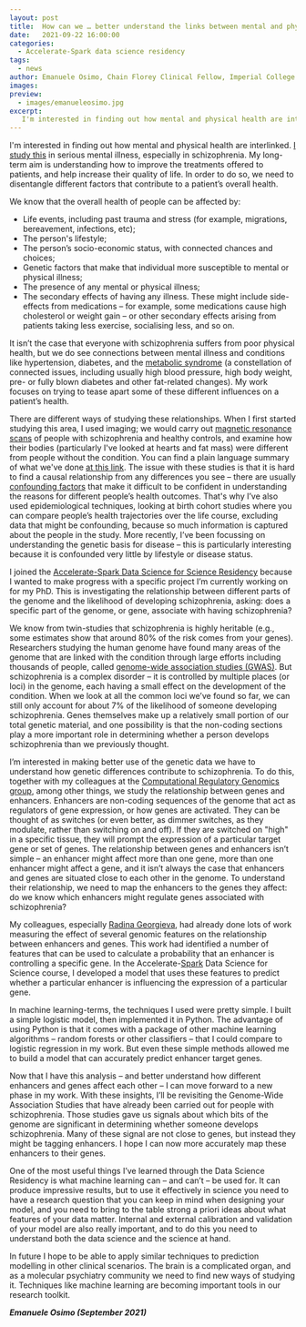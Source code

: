 ```yaml
---
layout: post
title:  How can we … better understand the links between mental and physical health with machine learning?
date:   2021-09-22 16:00:00
categories:
  - Accelerate-Spark data science residency
tags:
  - news
author: Emanuele Osimo, Chain Florey Clinical Fellow, Imperial College London, and Visiting Researcher, University of Cambridge
images:
preview:
  - images/emanueleosimo.jpg
excerpt:
   I'm interested in finding out how mental and physical health are interlinked. I study this in serious mental illness, especially in schizophrenia. My long-term aim is understanding how to improve the treatments offered to patients, and help increase their quality of life. In order to do so, we need to disentangle different factors that contribute to a patient’s overall health. Data science and machine learning can help us understand the complex links between mental illness, physical health, and the genetic basis for conditions like schizophrenia.
---
```


I'm interested in finding out how mental and physical health are interlinked. [I study this](https://www.imperial.ac.uk/people/e.osimo) in serious mental illness, especially in schizophrenia. My long-term aim is understanding how to improve the treatments offered to patients, and help increase their quality of life. In order to do so, we need to disentangle different factors that contribute to a patient’s overall health. 

We know that the overall health of people can be affected by:
* Life events, including past trauma and stress (for example, migrations, bereavement, infections, etc);
* The person's lifestyle;
* The person’s socio-economic status, with connected chances and choices;
* Genetic factors that make that individual more susceptible to mental or physical illness;
* The presence of any mental or physical illness;
* The secondary effects of having any illness. These might include side-effects from medications – for example, some medications cause high cholesterol or weight gain – or other secondary effects arising from patients taking less exercise, socialising less, and so on.

It isn’t the case that everyone with schizophrenia suffers from poor physical health, but we do see connections between mental illness and conditions like hypertension, diabetes, and the [metabolic syndrome](https://www.nhs.uk/conditions/metabolic-syndrome/) (a constellation of connected issues, including usually high blood pressure, high body weight, pre- or fully blown diabetes and other fat-related changes). My work focuses on trying to tease apart some of these different influences on a patient’s health.

There are different ways of studying these relationships. When I first started studying this area, I used imaging; we would carry out [magnetic resonance scans](https://www.nhs.uk/conditions/mri-scan/) of people with schizophrenia and healthy controls, and examine how their bodies (particularly I've looked at hearts and fat mass) were different from people without the condition. You can find a plain language summary of what we've done [at this link](https://www.cambridge.org/core/blog/2020/08/19/physically-healthy-people-with-schizophrenia-show-heart-changes-that-increase-the-risk-of-heart-disease/). The issue with these studies is that it is hard to find a causal relationship from any differences you see – there are usually [confounding factors](https://en.wikipedia.org/wiki/Confounding) that make it difficult to be confident in understanding the reasons for different people’s health outcomes. That's why I’ve also used epidemiological techniques, looking at birth cohort studies where you can compare people’s health trajectories over the life course, excluding data that might be confounding, because so much information is captured about the people in the study. More recently, I’ve been focussing on understanding the genetic basis for disease – this is particularly interesting because it is confounded very little by lifestyle or disease status. 

I joined the [Accelerate-Spark Data Science for Science Residency](https://www.cst.cam.ac.uk/news/free-data-science-training-course-cambridge-researchers) because I wanted to make progress with a specific project I’m currently working on for my PhD. This is investigating the relationship between different parts of the genome and the likelihood of developing schizophrenia, asking: does a specific part of the genome, or gene, associate with having schizophrenia? 

We know from twin-studies that schizophrenia is highly heritable (e.g., some estimates show that around 80% of the risk comes from your genes). Researchers studying the human genome have found many areas of the genome that are linked with the condition through large efforts including thousands of people, called [genome-wide association studies (GWAS)](https://en.wikipedia.org/wiki/Genome-wide_association_study). But schizophrenia is a complex disorder – it is controlled by multiple places (or loci) in the genome, each having a small effect on the development of the condition. When we look at all the common loci we’ve found so far, we can still only account for about 7% of the likelihood of someone developing schizophrenia. Genes themselves make up a relatively small portion of our total genetic material, and one possibility is that the non-coding sections play a more important role in determining whether a person develops schizophrenia than we previously thought.

I’m interested in making better use of the genetic data we have to understand how genetic differences contribute to schizophrenia. To do this, together with my colleagues at the [Computational Regulatory Genomics group](http://group.genereg.net/), among other things, we study the relationship between genes and enhancers. Enhancers are non-coding sequences of the genome that act as regulators of gene expression, or how genes are activated. They can be thought of as switches (or even better, as dimmer switches, as they modulate, rather than switching on and off). If they are switched on "high" in a specific tissue, they will prompt the expression of a particular target gene or set of genes. The relationship between genes and enhancers isn’t simple – an enhancer might affect more than one gene, more than one enhancer might affect a gene, and it isn’t always the case that enhancers and genes are situated close to each other in the genome. To understand their relationship, we need to map the enhancers to the genes they affect: do we know which enhancers might regulate genes associated with schizophrenia?

My colleagues, especially [Radina Georgieva](http://group.genereg.net/group/), had already done lots of work measuring the effect of several genomic features on the relationship between enhancers and genes. This work had identified a number of features that can be used to calculate a probability that an enhancer is controlling a specific gene. In the Accelerate-[Spark](https://www.cambridgespark.com) Data Science for Science course, I developed a model that uses these features to predict whether a particular enhancer is influencing the expression of a particular gene. 

In machine learning-terms, the techniques I used were pretty simple. I built a simple logistic model, then implemented it in Python. The advantage of using Python is that it comes with a package of other machine learning algorithms – random forests or other classifiers – that I could compare to logistic regression in my work. But even these simple methods allowed me to build a model that can accurately predict enhancer target genes.

Now that I have this analysis – and better understand how different enhancers and genes affect each other – I can move forward to a new phase in my work. With these insights, I’ll be revisiting the Genome-Wide Association Studies that have already been carried out for people with schizophrenia. Those studies gave us signals about which bits of the genome are significant in determining whether someone develops schizophrenia. Many of these signal are not close to genes, but instead they might be tagging enhancers. I hope I can now more accurately map these enhancers to their genes.

One of the most useful things I’ve learned through the Data Science Residency is what machine learning can – and can’t – be used for. It can produce impressive results, but to use it effectively in science you need to have a research question that you can keep in mind when designing your model, and you need to bring to the table strong a priori ideas about what features of your data matter. Internal and external calibration and validation of your model are also really important, and to do this you need to understand both the data science and the science at hand.

In future I hope to be able to apply similar techniques to prediction modelling in other clinical scenarios. The brain is a complicated organ, and as a molecular psychiatry community we need to find new ways of studying it. Techniques like machine learning are becoming important tools in our research toolkit.

***Emanuele Osimo (September 2021)***
